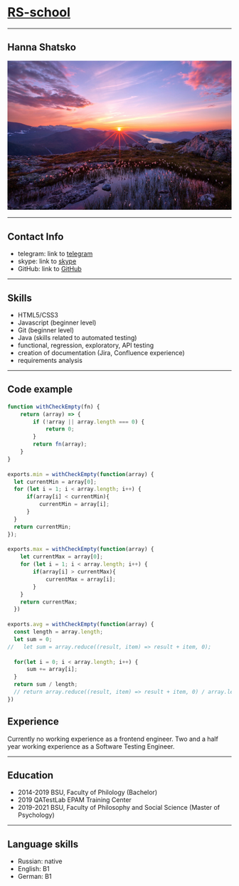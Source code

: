 # [RS-school](https://github.com/annia-anya/rsschool-cv/cv)
________________


## Hanna Shatsko
![N|Solid](./assets/elitefon.ru_17023.jpg)
________________

## Contact Info
- telegram: link to [telegram](https://t.me/annia_anya)
- skype: link to [skype](https://join.skype.com/invite/liKjy4KiEpmJ)
- GitHub: link to [GitHub](https://github.com/annia-anya)

________________
## Skills
- HTML5/CSS3
- Javascript (beginner level)
- Git (beginner level)
- Java (skills related to automated testing)
- functional, regression, exploratory, API testing
- creation of documentation (Jira, Confluence experience)
- requirements analysis
________________
## Code example
```js
function withCheckEmpty(fn) {
    return (array) => {
        if (!array || array.length === 0) {
            return 0;
        }
        return fn(array);
    }
}

exports.min = withCheckEmpty(function(array) {
  let currentMin = array[0];
  for (let i = 1; i < array.length; i++) {
      if(array[i] < currentMin){
          currentMin = array[i];
      }
  }
  return currentMin;
});

exports.max = withCheckEmpty(function(array) {
    let currentMax = array[0];
    for (let i = 1; i < array.length; i++) {
        if(array[i] > currentMax){
            currentMax = array[i];
        }
    }
    return currentMax;
  })

exports.avg = withCheckEmpty(function(array) {
  const length = array.length;
  let sum = 0;
//   let sum = array.reduce((result, item) => result + item, 0);

  for(let i = 0; i < array.length; i++) {
      sum += array[i];
  }
  return sum / length;
  // return array.reduce((result, item) => result + item, 0) / array.length;
})


```

## Experience
Currently no working experience as a frontend engineer. Two and a half year working experience as a Software Testing Engineer. 
________________
## Education
- 2014-2019 BSU, Faculty of Philology (Bachelor)
- 2019 QATestLab EPAM Training Center
- 2019-2021 BSU, Faculty of Philosophy and Social Science (Master of Psychology)

__________________
## Language skills
- Russian: native
- English: B1
- German: B1





